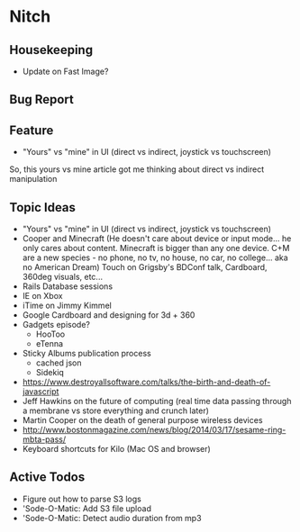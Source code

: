 Nitch
=====

## Housekeeping

* Update on Fast Image?

## Bug Report

## Feature

* "Yours" vs "mine" in UI (direct vs indirect, joystick vs touchscreen)

So, this yours vs mine article got me thinking about direct vs indirect manipulation

## Topic Ideas

* "Yours" vs "mine" in UI (direct vs indirect, joystick vs touchscreen)
* Cooper and Minecraft (He doesn't care about device or input mode... he only cares about content. Minecraft is bigger than any one device. C+M are a new species - no phone, no tv, no house, no car, no college... aka no American Dream) Touch on Grigsby's BDConf talk, Cardboard, 360deg visuals, etc...
* Rails Database sessions
* IE on Xbox
* iTime on Jimmy Kimmel
* Google Cardboard and designing for 3d + 360
* Gadgets episode?
    * HooToo
    * eTenna
* Sticky Albums publication process
    * cached json
    * Sidekiq
* https://www.destroyallsoftware.com/talks/the-birth-and-death-of-javascript
* Jeff Hawkins on the future of computing (real time data passing through a membrane vs store everything and crunch later)
* Martin Cooper on the death of general purpose wireless devices
* http://www.bostonmagazine.com/news/blog/2014/03/17/sesame-ring-mbta-pass/
* Keyboard shortcuts for Kilo (Mac OS and browser)

## Active Todos

* Figure out how to parse S3 logs
* 'Sode-O-Matic: Add S3 file upload
* 'Sode-O-Matic: Detect audio duration from mp3
